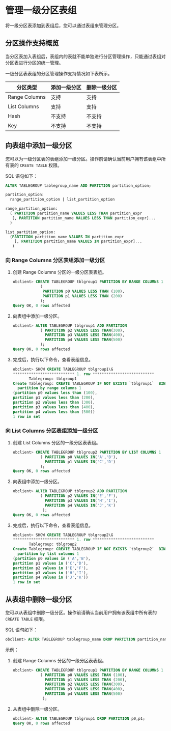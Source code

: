 管理一级分区表组 
=============================

将一级分区表添加到表组后，您可以通过表组来管理分区。

分区操作支持概览 
-----------------------------

当分区表加入表组后，表组内的表就不能单独进行分区管理操作，只能通过表组对分区表进行分区的统一管理。

一级分区表表组的分区管理操作支持情况如下表所示。


|      分区类型      | 添加一级分区 | 删除一级分区 |
|----------------|--------|--------|
| Range  Columns | 支持     | 支持     |
| List Columns   | 支持     | 支持     |
| Hash           | 不支持    | 不支持    |
| Key            | 不支持    | 不支持    |



向表组中添加一级分区 
-------------------------------

您可以为一级分区表的表组添加一级分区。操作前请确认当前用户拥有该表组中所有表的 `CREATE TABLE` 权限。

SQL 语句如下：

```sql
ALTER TABLEGROUP tablegroup_name ADD PARTITION partition_option;

partition_option:
  range_partition_option | list_partition_option

range_partition_option:
  ( PARTITION partition_name VALUES LESS THAN partition_expr
   [, PARTITION partition_name VALUES LESS THAN partition_expr]...
  )

list_partition_option:
  (PARTITION partition_name VALUES IN partition_expr
    [, PARTITION partition_name VALUES IN partition_expr]...
   )
```



### 向 Range Columns 分区表组添加一级分区 

1. 创建 Range Columns 分区的一级分区表表组。

   ```sql
   obclient> CREATE TABLEGROUP tblgroup1 PARTITION BY RANGE COLUMNS 1
               (
                PARTITION p0 VALUES LESS THAN (100),
                PARTITION p1 VALUES LESS THAN (200)
               );
   Query OK, 0 rows affected
   ```

   

2. 向表组中添加一级分区。

   ```sql
   obclient> ALTER TABLEGROUP tblgroup1 ADD PARTITION 
               ( PARTITION p2 VALUES LESS THAN(300),
                 PARTITION p3 VALUES LESS THAN(400),
                 PARTITION p4 VALUES LESS THAN(500)
               );
   Query OK, 0 rows affected
   ```

   

3. 完成后，执行以下命令，查看表组信息。

   ```sql
   obclient> SHOW CREATE TABLEGROUP tblgroup1\G
   *************************** 1. row ***************************
          Tablegroup: tblgroup1
   Create Tablegroup: CREATE TABLEGROUP IF NOT EXISTS `tblgroup1`  BINDING = FALSE
     partition by range columns 1
   (partition p0 values less than (100),
   partition p1 values less than (200),
   partition p2 values less than (300),
   partition p3 values less than (400),
   partition p4 values less than (500))
   1 row in set
   ```

   




### 向 List Columns 分区表组添加一级分区 

1. 创建 List Columns 分区的一级分区表表组。

   ```sql
   obclient> CREATE TABLEGROUP tblgroup2 PARTITION BY LIST COLUMNS 1
               ( PARTITION p0 VALUES IN('A','B'),
                 PARTITION p1 VALUES IN('C','D')
               );
   Query OK, 0 rows affected
   ```

   

2. 向表组中添加一级分区。

   ```sql
   obclient> ALTER TABLEGROUP tblgroup2 ADD PARTITION 
               ( PARTITION p2 VALUES IN('E','F'),
                 PARTITION p3 VALUES IN('H','I'),
                 PARTITION p4 VALUES IN('J','K')
                );
   Query OK, 0 rows affected
   ```

   

3. 完成后，执行以下命令，查看表组信息。

   ```sql
   obclient> SHOW CREATE TABLEGROUP tblgroup2\G
   *************************** 1. row ***************************
          Tablegroup: tblgroup2
   Create Tablegroup: CREATE TABLEGROUP IF NOT EXISTS `tblgroup2`  BINDING = FALSE
     partition by list columns 1
   (partition p0 values in ('A','B'),
   partition p1 values in ('C','D'),
   partition p2 values in ('E','F'),
   partition p3 values in ('H','I'),
   partition p4 values in ('J','K'))
   1 row in set
   ```

   




从表组中删除一级分区 
-------------------------------

您可以从表组中删除一级分区。操作前请确认当前用户拥有该表组中所有表的 `CREATE TABLE` 权限。

SQL 语句如下：

```sql
obclient> ALTER TABLEGROUP tablegroup_name DROP PARTITION partition_name[, partition_name]...;
```



示例：

1. 创建 Range Columns 分区的一级分区表表组。

   ```sql
   obclient> CREATE TABLEGROUP tblgroup1 PARTITION BY RANGE COLUMNS 1
               ( PARTITION p0 VALUES LESS THAN (100),
                 PARTITION p1 VALUES LESS THAN (200),
                 PARTITION p2 VALUES LESS THAN(300),
                 PARTITION p3 VALUES LESS THAN(400),
                 PARTITION p4 VALUES LESS THAN(500)
                );
   ```

   

2. 从表组中删除一级分区。

   ```sql
   obclient> ALTER TABLEGROUP tblgroup1 DROP PARTITION p0,p1;
   Query OK, 0 rows affected
   ```

   



